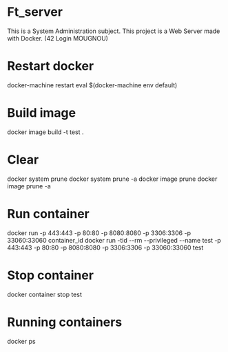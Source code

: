 # Ft_server
 This is a System Administration subject. This project is a Web Server made with Docker. (42 Login MOUGNOU)

# Restart docker
docker-machine restart
eval $(docker-machine env default)

# Build image
docker image build -t test .

# Clear
docker system prune
docker system prune -a
docker image prune
docker image prune -a

# Run container
docker run -p 443:443 -p 80:80 -p 8080:8080 -p 3306:3306 -p 33060:33060 container_id
docker run -tid --rm --privileged --name test -p 443:443 -p 80:80 -p 8080:8080 -p 3306:3306 -p 33060:33060 test

# Stop container
docker container stop test

# Running containers
docker ps
